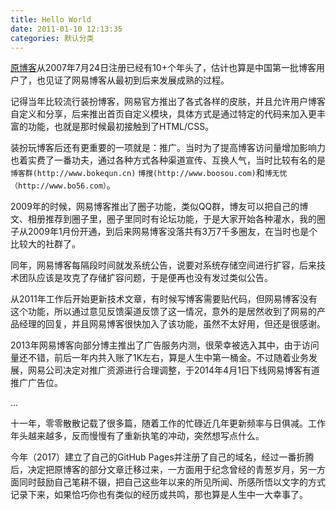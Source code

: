 ```yaml
---
title: Hello World
date: 2011-01-10 12:13:35
categories: 默认分类
---
```

   [原博客](http://zhaohe162.blog.163.com)从2007年7月24日注册已经有10+个年头了，估计也算是中国第一批博客用户了，也见证了网易博客从最初到后来发展成熟的过程。
   
记得当年比较流行装扮博客，网易官方推出了各式各样的皮肤，并且允许用户博客自定义和分享，后来推出首页自定义模块，具体方式是通过特定的代码来加入更丰富的功能，也就是那时候最初接触到了HTML/CSS。

装扮玩博客后还有更重要的一项就是：推广。当时为了提高博客访问量增加影响力也着实费了一番功夫，通过各种方式各种渠道宣传、互换人气，当时比较有名的是`博客群(http://www.bokequn.cn)` `博搜(http://www.boosou.com)`和`博无忧（http://www.bo56.com）`。

2009年的时候，网易博客推出了圈子功能，类似QQ群，博友可以把自己的博文、相册推荐到圈子里，圈子里同时有论坛功能，于是大家开始各种灌水，我的圈子从2009年1月份开通，到后来网易博客没落共有3万7千多圈友，在当时也是个比较大的社群了。
<!-- more -->
同年，网易博客每隔段时间就发系统公告，说要对系统存储空间进行扩容，后来技术团队应该是攻克了存储扩容问题，于是便再也没有发过类似公告。

从2011年工作后开始更新技术文章，有时候写博客需要贴代码，但网易博客没有这个功能，所以通过意见反馈渠道反馈了这一情况，意外的是居然收到了网易的产品经理的回复，并且网易博客很快加入了该功能，虽然不太好用，但还是很感谢。

2013年网易博客向部分博主推出了广告服务内测，很荣幸被选入其中，由于访问量还不错，前后一年内共入账了1K左右，算是人生中第一桶金。不过随着业务发展，网易公司决定对推广资源进行合理调整，于2014年4月1日下线网易博客有道推广广告位。

...

十一年，零零散散记载了很多篇，随着工作的忙碌近几年更新频率与日俱减。工作年头越来越多，反而慢慢有了重新执笔的冲动，突然想写点什么。

今年（2017）建立了自己的GitHub Pages并注册了自己的域名，经过一番折腾后，决定把原博客的部分文章迁移过来，一方面用于纪念曾经的青葱岁月，另一方面同时鼓励自己笔耕不辍，把自己这些年以来的所见所闻、所感所悟以文字的方式记录下来，如果恰巧你也有类似的经历或共鸣，那也算是人生中一大幸事了。

